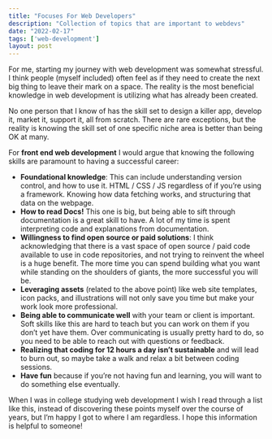 ```yaml
---
title: "Focuses For Web Developers"
description: "Collection of topics that are important to webdevs"
date: "2022-02-17"
tags: ['web-development']
layout: post
---
```

For me, starting my journey with web development was somewhat stressful. I think people (myself included) often feel as if they need to create the next big thing to leave their mark on a space. The reality is the most beneficial knowledge in web development is utilizing what has already been created.

No one person that I know of has the skill set to design a killer app, develop it, market it, support it, all from scratch. There are rare exceptions, but the reality is knowing the skill set of one specific niche area is better than being OK at many.

For **front end web development** I would argue that knowing the following skills are paramount to having a successful career:

- **Foundational knowledge**: This can include understanding version control, and how to use it. HTML / CSS / JS regardless of if you’re using a framework. Knowing how data fetching works, and structuring that data on the webpage.
- **How to read Docs!** This one is big, but being able to sift through documentation is a great skill to have. A lot of my time is spent interpreting code and explanations from documentation.
- **Willingness to find open source or paid solutions**: I think acknowledging that there is a vast space of open source / paid code available to use in code repositories, and not trying to reinvent the wheel is a huge benefit. The more time you can spend building what you want while standing on the shoulders of giants, the more successful you will be.
- **Leveraging assets** (related to the above point) like web site templates, icon packs, and illustrations will not only save you time but make your work look more professional.
- **Being able to communicate well** with your team or client is important. Soft skills like this are hard to teach but you can work on them if you don’t yet have them. Over communicating is usually pretty hard to do, so you need to be able to reach out with questions or feedback.
- **Realizing that coding for 12 hours a day isn’t sustainable** and will lead to burn out, so maybe take a walk and relax a bit between coding sessions.
- **Have fun** because if you’re not having fun and learning, you will want to do something else eventually.

When I was in college studying web development I wish I read through a list like this, instead of discovering these points myself over the course of years, but I’m happy I got to where I am regardless. I hope this information is helpful to someone!
